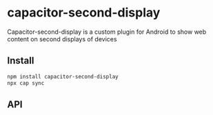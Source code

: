 # capacitor-second-display

Capacitor-second-display is a custom plugin for Android to show web content on second displays of devices

## Install

```bash
npm install capacitor-second-display
npx cap sync
```

## API

<docgen-index></docgen-index>

<docgen-api>
<!-- run docgen to generate docs from the source -->
<!-- More info: https://github.com/ionic-team/capacitor-docgen -->
</docgen-api>
